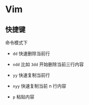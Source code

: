 # Vim

## 快捷键

命令模式下

- `dd` 快速删除当前行
- `ndd` 比如 `3dd` 开始删除当前三行内容

- `yy` 快速复制当前行
- `nyy` 快速复制当前 n 行内容
- `p` 粘贴内容